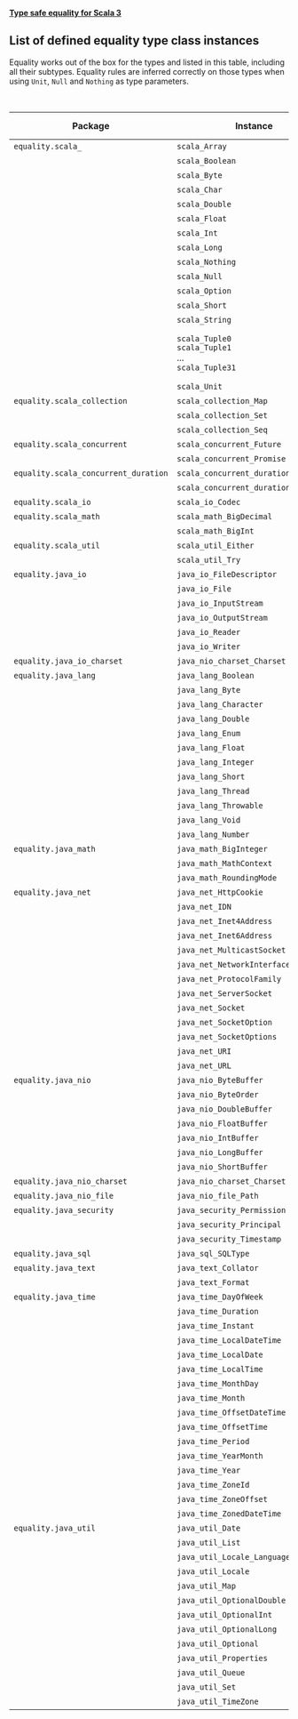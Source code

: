 **[Type safe equality for Scala 3](https://github.com/antognini/type-safe-equality)**

## List of defined equality type class instances

Equality works out of the box for the types and listed in this table, including all their subtypes.
Equality rules are inferred correctly on those types when using `Unit`, `Null` and `Nothing` as type parameters.

<br/>


| Package                              | Instance                                                         | Type class | Equality for type                                                                                                                                         |
|--------------------------------------|------------------------------------------------------------------|------------|-----------------------------------------------------------------------------------------------------------------------------------------------------------|
| `equality.scala_`                    | `scala_Array`                                                    | Eq         | [scala.Array](https://scala-lang.org/api/3.x/scala/Array.html)                                                                                            |
|                                      | `scala_Boolean`                                                  | Eq         | [scala.Boolean](https://scala-lang.org/api/3.x/scala/Boolean.html)                                                                                        |
|                                      | `scala_Byte`                                                     | Eq         | [scala.Byte](https://scala-lang.org/api/3.x/scala/Byte.html)                                                                                              |
|                                      | `scala_Char`                                                     | Eq         | [scala.Char](https://scala-lang.org/api/3.x/scala/Char.html)                                                                                              |
|                                      | `scala_Double`                                                   | Eq         | [scala.Double](https://scala-lang.org/api/3.x/scala/Double.html)                                                                                          |
|                                      | `scala_Float`                                                    | Eq         | [scala.Float](https://scala-lang.org/api/3.x/scala/Float.html)                                                                                            |
|                                      | `scala_Int`                                                      | Eq         | [scala.Int](https://scala-lang.org/api/3.x/scala/Int.html)                                                                                                |
|                                      | `scala_Long`                                                     | Eq         | [scala.Long](https://scala-lang.org/api/3.x/scala/Long.html)                                                                                              |
|                                      | `scala_Nothing`                                                  | Eq         | [scala.Nothing](https://scala-lang.org/api/3.x/scala/Nothing.html)                                                                                        |
|                                      | `scala_Null`                                                     | Eq         | [scala.Null](https://scala-lang.org/api/3.x/scala/Null.html)                                                                                              |
|                                      | `scala_Option`                                                   | Eq         | [scala.Option](https://scala-lang.org/api/3.x/scala/Option.html)                                                                                          |
|                                      | `scala_Short`                                                    | Eq         | [scala.Short](https://scala-lang.org/api/3.x/scala/Short.html)                                                                                            |
|                                      | `scala_String`                                                   | Eq         | [scala.String](https://docs.oracle.com/en/java/javase/11/docs/api/java.base/java/lang/String.html)                                                        |
|                                      | `scala_Tuple0` <br/>`scala_Tuple1`<br/> ... <br/>`scala_Tuple31` | Eq         | [scala.EmptyTuple](https://scala-lang.org/api/3.x/scala/EmptyTuple$.html) <br/> `T1 *: EmptyTuple` <br/> ... <br/> `T1 *: T2 *: ... *: T31 *: EmptyTuple` |
|                                      | `scala_Unit`                                                     | Eq         | [scala.Unit](https://scala-lang.org/api/3.x/scala/Unit.html)                                                                                              |
| `equality.scala_collection`          | `scala_collection_Map`                                           | Eq         | [scala.collection.Map](https://scala-lang.org/api/3.x/scala/collection/Map.html)                                                                          |
|                                      | `scala_collection_Set`                                           | Eq         | [scala.collection.Set](https://scala-lang.org/api/3.x/scala/collection/Set.html)                                                                          |
|                                      | `scala_collection_Seq`                                           | Eq         | [scala.collection.Seq](https://scala-lang.org/api/3.x/scala/collection/Seq.html)                                                                          |
| `equality.scala_concurrent`          | `scala_concurrent_Future`                                        | EqRef      | [scala.concurrent.Future](https://scala-lang.org/api/3.x/scala/concurrent/Future.html)                                                                    |
|                                      | `scala_concurrent_Promise`                                       | EqRef      | [scala.concurrent.Promise](https://scala-lang.org/api/3.x/scala/concurrent/Promise.html)                                                                  |
| `equality.scala_concurrent_duration` | `scala_concurrent_duration_Deadline`                             | Eq         | [scala.concurrent.duration.Deadline](https://scala-lang.org/api/3.x/scala/concurrent/duration/Deadline.html)                                              |
|                                      | `scala_concurrent_duration_Duration`                             | Eq         | [scala.concurrent.duration.Duration](https://scala-lang.org/api/3.x/scala/concurrent/duration/Duration.html)                                              |
| `equality.scala_io`                  | `scala_io_Codec`                                                 | Eq         | [scala.io_Codec](https://scala-lang.org/api/3.x/scala/io/Codec.html)                                                                                      |
| `equality.scala_math`                | `scala_math_BigDecimal`                                          | Eq         | [scala.math.BigDecimal](https://scala-lang.org/api/3.x/scala/math/BigDecimal.html)                                                                        |
|                                      | `scala_math_BigInt`                                              | Eq         | [scala.math.BigInt](https://scala-lang.org/api/3.x/scala/math/BigInt.html)                                                                                |
| `equality.scala_util`                | `scala_util_Either`                                              | Eq         | [scala.util.Either](https://scala-lang.org/api/3.x/scala/util/Either.html)                                                                                |
|                                      | `scala_util_Try`                                                 | Eq         | [scala.util.Try](https://scala-lang.org/api/3.x/scala/util/Try.html)                                                                                      |
| `equality.java_io`                   | `java_io_FileDescriptor`                                         | Eq         | [java.io.FileDescriptor](https://docs.oracle.com/en/java/javase/11/docs/api/java.base/java/io/FileDescriptor.html)                                        |
|                                      | `java_io_File`                                                   | Eq         | [java.io.File](https://docs.oracle.com/en/java/javase/11/docs/api/java.base/java/io/File.html)                                                            |
|                                      | `java_io_InputStream`                                            | EqRef      | [java.io.InputStream](https://docs.oracle.com/en/java/javase/11/docs/api/java.base/java/io/InputStream.html)                                              |
|                                      | `java_io_OutputStream`                                           | EqRef      | [java.io.OutputStream](https://docs.oracle.com/en/java/javase/11/docs/api/java.base/java/io/OutputStream.html)                                            |
|                                      | `java_io_Reader`                                                 | EqRef      | [java.io.Reader](https://docs.oracle.com/en/java/javase/11/docs/api/java.base/java/io/Reader.html)                                                        |
|                                      | `java_io_Writer`                                                 | EqRef      | [java.io.Writer](https://docs.oracle.com/en/java/javase/11/docs/api/java.base/java/io/Writer.html)                                                        |
| `equality.java_io_charset`           | `java_nio_charset_Charset`                                       | Eq         | [java.nio.charset.Charset](https://docs.oracle.com/en/java/javase/11/docs/api/java.base/java/nio/charset/Charset.html)                                    |
| `equality.java_lang`                 | `java_lang_Boolean`                                              | Eq         | [java.lang.Boolean](https://docs.oracle.com/en/java/javase/11/docs/api/java.base/java/lang/Boolean.html)                                                  |
|                                      | `java_lang_Byte`                                                 | Eq         | [java.lang.Byte](https://docs.oracle.com/en/java/javase/11/docs/api/java.base/java/lang/Byte.html)                                                        |
|                                      | `java_lang_Character`                                            | Eq         | [java.lang.Character](https://docs.oracle.com/en/java/javase/11/docs/api/java.base/java/lang/Character.html)                                              |
|                                      | `java_lang_Double`                                               | Eq         | [java.lang.Double](https://docs.oracle.com/en/java/javase/11/docs/api/java.base/java/lang/Double.html)                                                    |
|                                      | `java_lang_Enum`                                                 | Eq         | [java.lang.Enum](https://docs.oracle.com/en/java/javase/11/docs/api/java.base/java/lang/Enum.html)                                                        |
|                                      | `java_lang_Float`                                                | Eq         | [java.lang.Float](https://docs.oracle.com/en/java/javase/11/docs/api/java.base/java/lang/Float.html)                                                      |
|                                      | `java_lang_Integer`                                              | Eq         | [java.lang.Integer](https://docs.oracle.com/en/java/javase/11/docs/api/java.base/java/lang/Integer.html)                                                  |
|                                      | `java_lang_Short`                                                | Eq         | [java.lang.Short](https://docs.oracle.com/en/java/javase/11/docs/api/java.base/java/lang/Short.html)                                                      |
|                                      | `java_lang_Thread`                                               | EqRef      | [java.lang.Thread](https://docs.oracle.com/en/java/javase/11/docs/api/java.base/java/lang/Thread.html)                                                    |
|                                      | `java_lang_Throwable`                                            | EqRef      | [java.lang.Throwable](https://docs.oracle.com/en/java/javase/11/docs/api/java.base/java/lang/Throwable.html)                                              |
|                                      | `java_lang_Void`                                                 | Eq         | [java.lang.Void](https://docs.oracle.com/en/java/javase/11/docs/api/java.base/java/lang/Void.html)                                                        |
|                                      | `java_lang_Number`                                               | Eq         | [java.lang.Number](https://docs.oracle.com/en/java/javase/11/docs/api/java.base/java/lang/Number.html)                                                    |
| `equality.java_math`                 | `java_math_BigInteger`                                           | Eq         | [java.math.BigInteger](https://docs.oracle.com/en/java/javase/11/docs/api/java.base/java/math/BigInteger.html)                                            |
|                                      | `java_math_MathContext`                                          | Eq         | [java.math.MathContext](https://docs.oracle.com/en/java/javase/11/docs/api/java.base/java/math/MathContext.html)                                          |
|                                      | `java_math_RoundingMode`                                         | Eq         | [java.math.RoundingMode](https://docs.oracle.com/en/java/javase/11/docs/api/java.base/java/math/RoundingMode.html)                                        |
| `equality.java_net`                  | `java_net_HttpCookie`                                            | Eq         | [java.net.HttpCookie](https://docs.oracle.com/en/java/javase/11/docs/api/java.base/java/net/HttpCookie.html)                                              |
|                                      | `java_net_IDN`                                                   | EqRef      | [java.net.IDN](https://docs.oracle.com/en/java/javase/11/docs/api/java.base/java/net/IDN.html)                                                            |
|                                      | `java_net_Inet4Address`                                          | Eq         | [java.net.Inet4Address](https://docs.oracle.com/en/java/javase/11/docs/api/java.base/java/net/Inet4Address.html)                                          |
|                                      | `java_net_Inet6Address`                                          | Eq         | [java.net.Inet6Address](https://docs.oracle.com/en/java/javase/11/docs/api/java.base/java/net/Inet6Address.html)                                          |
|                                      | `java_net_MulticastSocket`                                       | EqRef      | [java.net.MulticastSocket](https://docs.oracle.com/en/java/javase/11/docs/api/java.base/java/net/MulticastSocket.html)                                    |
|                                      | `java_net_NetworkInterface`                                      | Eq         | [java.net.NetworkInterface](https://docs.oracle.com/en/java/javase/11/docs/api/java.base/java/net/NetworkInterface.html)                                  |
|                                      | `java_net_ProtocolFamily`                                        | Eq         | [java.net.ProtocolFamily](https://docs.oracle.com/en/java/javase/11/docs/api/java.base/java/net/ProtocolFamily.html)                                      |
|                                      | `java_net_ServerSocket`                                          | EqRef      | [java.net.ServerSocket](https://docs.oracle.com/en/java/javase/11/docs/api/java.base/java/net/ServerSocket.html)                                          |
|                                      | `java_net_Socket`                                                | EqRef      | [java.net.Socket](https://docs.oracle.com/en/java/javase/11/docs/api/java.base/java/net/Socket.html)                                                      |
|                                      | `java_net_SocketOption`                                          | Eq         | [java.net.SocketOption](https://docs.oracle.com/en/java/javase/11/docs/api/java.base/java/net/SocketOption.html)                                          |
|                                      | `java_net_SocketOptions`                                         | Eq         | [java.net.SocketOptions](https://docs.oracle.com/en/java/javase/11/docs/api/java.base/java/net/SocketOptions.html)                                        |
|                                      | `java_net_URI`                                                   | Eq         | [java.net.URI](https://docs.oracle.com/en/java/javase/11/docs/api/java.base/java/net/URI.html)                                                            |
|                                      | `java_net_URL`                                                   | Eq         | [java.net.URL](https://docs.oracle.com/en/java/javase/11/docs/api/java.base/java/net/URL.html)                                                            |
| `equality.java_nio`                  | `java_nio_ByteBuffer`                                            | Eq         | [java.nio.ByteBuffer](https://docs.oracle.com/en/java/javase/11/docs/api/java.base/java/nio/ByteBuffer.html)                                              |
|                                      | `java_nio_ByteOrder`                                             | Eq         | [java.nio.ByteOrder](https://docs.oracle.com/en/java/javase/11/docs/api/java.base/java/nio/ByteOrder.html)                                                |
|                                      | `java_nio_DoubleBuffer`                                          | Eq         | [java.nio.DoubleBuffer](https://docs.oracle.com/en/java/javase/11/docs/api/java.base/java/nio/DoubleBuffer.html)                                          |
|                                      | `java_nio_FloatBuffer`                                           | Eq         | [java.nio.FloatBuffer](https://docs.oracle.com/en/java/javase/11/docs/api/java.base/java/nio/FloatBuffer.html)                                            |
|                                      | `java_nio_IntBuffer`                                             | Eq         | [java.nio.IntBuffer](https://docs.oracle.com/en/java/javase/11/docs/api/java.base/java/nio/IntBuffer.html)                                                |
|                                      | `java_nio_LongBuffer`                                            | Eq         | [java.nio.LongBuffer](https://docs.oracle.com/en/java/javase/11/docs/api/java.base/java/nio/LongBuffer.html)                                              |
|                                      | `java_nio_ShortBuffer`                                           | Eq         | [java.nio.ShortBuffer](https://docs.oracle.com/en/java/javase/11/docs/api/java.base/java/nio/ShortBuffer.html)                                            |
| `equality.java_nio_charset`          | `java_nio_charset_Charset`                                       | Eq         | [java.nio.charset.Charset](https://docs.oracle.com/en/java/javase/11/docs/api/java.base/java/nio/charset/Charset.html)                                    |
| `equality.java_nio_file`             | `java_nio_file_Path`                                             | Eq         | [java.nio.file.Path](https://docs.oracle.com/en/java/javase/11/docs/api/java.base/java/nio/file/Path.html)                                                |
| `equality.java_security`             | `java_security_Permission`                                       | Eq         | [java.security.Permission](https://docs.oracle.com/en/java/javase/11/docs/api/java.base/java/security/Permission.html)                                    |
|                                      | `java_security_Principal`                                        | Eq         | [java.security.Principal](https://docs.oracle.com/en/java/javase/11/docs/api/java.base/java/security/Principal.html)                                      |
|                                      | `java_security_Timestamp`                                        | Eq         | [java.security.Timestamp](https://docs.oracle.com/en/java/javase/11/docs/api/java.base/java/security/Timestamp.html)                                      |
| `equality.java_sql`                  | `java_sql_SQLType `                                              | Eq         | [java.sql.SQLType](https://docs.oracle.com/en/java/javase/11/docs/api/java.sql/java/sql/SQLType.html)                                                     |
| `equality.java_text`                 | `java_text_Collator`                                             | Eq         | [java.text.Collator](https://docs.oracle.com/en/java/javase/11/docs/api/java.base/java/text/Collator.html)                                                |
|                                      | `java_text_Format`                                               | Eq         | [java.text.Format](https://docs.oracle.com/en/java/javase/11/docs/api/java.base/java/text/Format.html)                                                    |
| `equality.java_time`                 | `java_time_DayOfWeek`                                            | Eq         | [java.time.DayOfWeek](https://docs.oracle.com/en/java/javase/11/docs/api/java.base/java/time/DayOfWeek.html)                                              |
|                                      | `java_time_Duration`                                             | Eq         | [java.time.Duration](https://docs.oracle.com/en/java/javase/11/docs/api/java.base/java/time/Duration.html)                                                |
|                                      | `java_time_Instant`                                              | Eq         | [java.time.Instant](https://docs.oracle.com/en/java/javase/11/docs/api/java.base/java/time/Instant.html)                                                  |
|                                      | `java_time_LocalDateTime`                                        | Eq         | [java.time.LocalDateTime](https://docs.oracle.com/en/java/javase/11/docs/api/java.base/java/time/LocalDateTime.html)                                      |
|                                      | `java_time_LocalDate`                                            | Eq         | [java.time.LocalDate](https://docs.oracle.com/en/java/javase/11/docs/api/java.base/java/time/LocalDate.html)                                              |
|                                      | `java_time_LocalTime`                                            | Eq         | [java.time.LocalTime](https://docs.oracle.com/en/java/javase/11/docs/api/java.base/java/time/LocalTime.html)                                              |
|                                      | `java_time_MonthDay`                                             | Eq         | [java.time.MonthDay](https://docs.oracle.com/en/java/javase/11/docs/api/java.base/java/time/MonthDay.html)                                                |
|                                      | `java_time_Month`                                                | Eq         | [java.time.Month](https://docs.oracle.com/en/java/javase/11/docs/api/java.base/java/time/Month.html)                                                      |
|                                      | `java_time_OffsetDateTime`                                       | Eq         | [java.time.OffsetDateTime](https://docs.oracle.com/en/java/javase/11/docs/api/java.base/java/time/OffsetDateTime.html)                                    |
|                                      | `java_time_OffsetTime`                                           | Eq         | [java.time.OffsetTime](https://docs.oracle.com/en/java/javase/11/docs/api/java.base/java/time/OffsetTime.html)                                            |
|                                      | `java_time_Period`                                               | Eq         | [java.time.Period](https://docs.oracle.com/en/java/javase/11/docs/api/java.base/java/time/Period.html)                                                    |
|                                      | `java_time_YearMonth`                                            | Eq         | [java.time.YearMonth](https://docs.oracle.com/en/java/javase/11/docs/api/java.base/java/time/YearMonth.html)                                              |
|                                      | `java_time_Year`                                                 | Eq         | [java.time.Year](https://docs.oracle.com/en/java/javase/11/docs/api/java.base/java/time/Year.html)                                                        |
|                                      | `java_time_ZoneId`                                               | Eq         | [java.time.ZoneId](https://docs.oracle.com/en/java/javase/11/docs/api/java.base/java/time/ZoneId.html)                                                    |
|                                      | `java_time_ZoneOffset`                                           | Eq         | [java.time.ZoneOffset](https://docs.oracle.com/en/java/javase/11/docs/api/java.base/java/time/ZoneOffset.html)                                            |
|                                      | `java_time_ZonedDateTime`                                        | Eq         | [java.time.ZonedDateTime](https://docs.oracle.com/en/java/javase/11/docs/api/java.base/java/time/ZonedDateTime.html)                                      |
| `equality.java_util`                 | `java_util_Date`                                                 | Eq         | [java.util.Date](https://docs.oracle.com/en/java/javase/11/docs/api/java.base/java/util/Date.html)                                                        |
|                                      | `java_util_List`                                                 | Eq         | [java.util.List](https://docs.oracle.com/en/java/javase/11/docs/api/java.base/java/util/List.html)                                                        |                                                           
|                                      | `java_util_Locale_LanguageRange`                                 | Eq         | [java.util.Locale.LanguageRange](https://docs.oracle.com/en/java/javase/11/docs/api/java.base/java/util/Locale.LanguageRange.html)                        |
|                                      | `java_util_Locale`                                               | Eq         | [java.util.Locale](https://docs.oracle.com/en/java/javase/11/docs/api/java.base/java/util/Locale.html)                                                    |
|                                      | `java_util_Map`                                                  | Eq         | [java.util.Map](https://docs.oracle.com/en/java/javase/11/docs/api/java.base/java/util/Map.html)                                                          |
|                                      | `java_util_OptionalDouble`                                       | Eq         | [java.util.OptionalDouble](https://docs.oracle.com/en/java/javase/11/docs/api/java.base/java/util/OptionalDouble.html)                                    |                                                           
|                                      | `java_util_OptionalInt`                                          | Eq         | [java.util.OptionalInt](https://docs.oracle.com/en/java/javase/11/docs/api/java.base/java/util/OptionalInt.html)                                          |                                                           
|                                      | `java_util_OptionalLong`                                         | Eq         | [java.util.OptionalLong](https://docs.oracle.com/en/java/javase/11/docs/api/java.base/java/util/OptionalLong.html)                                        |                                                           
|                                      | `java_util_Optional`                                             | Eq         | [java.util.Optional](https://docs.oracle.com/en/java/javase/11/docs/api/java.base/java/util/Optional.html)                                                |                                                           
|                                      | `java_util_Properties`                                           | Eq         | [java.util.Properties](https://docs.oracle.com/en/java/javase/11/docs/api/java.base/java/util/Properties.html)                                            |
|                                      | `java_util_Queue`                                                | Eq         | [java.util.Queue](https://docs.oracle.com/en/java/javase/11/docs/api/java.base/java/util/Queue.html)                                                      |                                                           
|                                      | `java_util_Set`                                                  | Eq         | [java.util.Set](https://docs.oracle.com/en/java/javase/11/docs/api/java.base/java/util/Set.html)                                                          |                                                           
|                                      | `java_util_TimeZone`                                             | Eq         | [java.util.TimeZone](https://docs.oracle.com/en/java/javase/11/docs/api/java.base/java/util/TimeZone.html)                                                |
